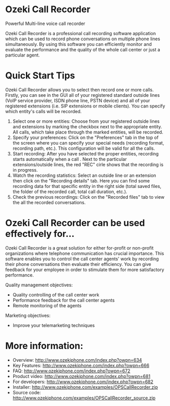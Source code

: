 # Ozeki Call Recorder #
Powerful Multi-line voice call recorder

Ozeki Call Recorder is a professional call recording software application which can be used to record phone conversations on multiple phone lines simultaneously. By using this software you can efficiently monitor and evaluate the performance and the quality of the whole call center or just a particular agent.

# Quick Start Tips #

Ozeki Call Recorder allows you to select then record one or more calls. Firstly, you can see in the GUI all of your registered standard outside lines (VoIP service provider, ISDN phone line, PSTN device) and all of your registered extensions (i.e. SIP extensions or mobile clients). You can specify which entity's calls will be recorded.
  1. Select one or more entities: Choose from your registered outside lines and extensions by marking the checkbox next to the appropriate entity. All calls, which take place through the marked entities, will be recorded.
  1. Specify your preferences: Click on the "Preferences" tab in the top of the screen where you can specify your special needs (recording format, recording path, etc.). This configuration will be valid for all the calls.
  1. Start recording: After you have selected the proper entities, recording starts automatically when a call . Next to the particular extensions/outside lines, the red "REC" cirle shows that the recording is in progress.
  1. Watch the recording statistics: Select an outside line or an extension then click on the "Recording details" tab. Here you can find some recording data for that specific entity in the right side (total saved files, the folder of the recorded call, total call duration, etc.).
  1. Check the previous recordings: Click on the "Recorded files" tab to view the all the recorded conversations.

# Ozeki Call Recorder can be used effectively for... #

Ozeki Call Recorder is a great solution for either for-profit or non-profit organizations where telephone communication has crucial importance. This software enables you to control the call center agents' work by recording their phone conversations then evaluate their efficiency. You can give feedback for your employee in order to stimulate them for more satisfactory performance.

Quality management objectives:
  * Quality controlling of the call center work
  * Performance feedback for the call center agents
  * Remote monitoring of the agents

Marketing objectives:
  * Improve your telemarketing techniques

# More information: #
  * Overview: http://www.ozekiphone.com/index.php?owpn=634
  * Key Features: http://www.ozekiphone.com/index.php?owpn=666
  * FAQ: http://www.ozekiphone.com/index.php?owpn=672
  * Product video: http://www.ozekiphone.com/index.php?owpn=681
  * For developers: http://www.ozekiphone.com/index.php?owpn=682
  * Installer: http://www.ozekiphone.com/examples/OPSCallRecorder.zip
  * Source code: http://www.ozekiphone.com/examples/OPSCallRecorder_source.zip